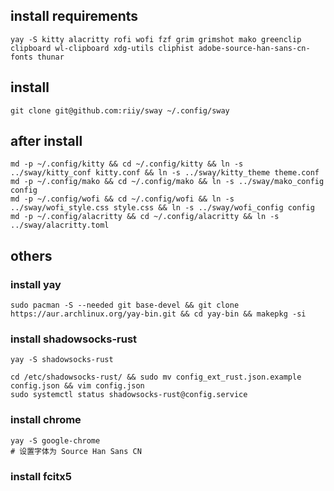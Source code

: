 ## install requirements

``` shell
yay -S kitty alacritty rofi wofi fzf grim grimshot mako greenclip clipboard wl-clipboard xdg-utils cliphist adobe-source-han-sans-cn-fonts thunar

```

## install

``` shell
git clone git@github.com:riiy/sway ~/.config/sway
```

## after install

``` shell
md -p ~/.config/kitty && cd ~/.config/kitty && ln -s ../sway/kitty_conf kitty.conf && ln -s ../sway/kitty_theme theme.conf 
md -p ~/.config/mako && cd ~/.config/mako && ln -s ../sway/mako_config config
md -p ~/.config/wofi && cd ~/.config/wofi && ln -s ../sway/wofi_style.css style.css && ln -s ../sway/wofi_config config
md -p ~/.config/alacritty && cd ~/.config/alacritty && ln -s ../sway/alacritty.toml
```

## others


### install yay

``` shell
sudo pacman -S --needed git base-devel && git clone https://aur.archlinux.org/yay-bin.git && cd yay-bin && makepkg -si
```

### install shadowsocks-rust

``` shell
yay -S shadowsocks-rust

cd /etc/shadowsocks-rust/ && sudo mv config_ext_rust.json.example config.json && vim config.json
sudo systemctl status shadowsocks-rust@config.service
```

### install chrome

``` shell
yay -S google-chrome
# 设置字体为 Source Han Sans CN
```

### install fcitx5
